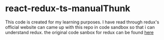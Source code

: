 # react-redux-ts-manualThunk

This code is created for my learning purposes. I have read through redux's official website can came up with this repo in code sandbox so that i can understand redux. the original code sanbox for redux can be found [here](https://codesandbox.io/s/github/reduxjs/redux/tree/master/examples/counter-ts?file=/src/App.tsx) 
